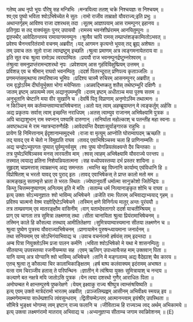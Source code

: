 

  
गतेष्व् अथ नृपो भूयः पौरेषु सह मन्त्रिभिः ।मन्त्रयित्वा ततश् चक्रे निश्चयज्ञः स निश्चयम्  ॥   
श्व;एव पुष्यो भविता श्वोऽभिषेच्येत मे सुतः ।रामो राजीव ताम्राक्षो यौवराज्य;इति प्रभुः  ॥   
अथान्तर्गृहम् आविश्य राजा दशरथस् तदा ।सूतम् आज्ञापयाम् आस रामम्पुनर् इहानय  ॥   
प्रतिगृह्य स तद् वाक्यंसूतः पुनर् उपाययौ ।रामस्य भवनंशीघ्रंरामम् आनयितुम्पुनः  ॥   
द्वाह्स्थैर् आवेदितन्तस्य रामायागमनम्पुनः ।श्रुत्वैव चापि रामस् तम्प्राप्तंशङ्काम्वितोऽभवत्  ॥   
प्रवेश्य चैनन्त्वरितंरामो वचनम् अब्रवीत् ।यद् आगमन कृत्यन्ते भूयस् तद् ब्रूह्य् अशेषतः  ॥   
तम् उवाच ततः सूतो राजा त्वाम्द्रष्टुम् इच्छति ।श्रुत्वा प्रमाणम् अत्र त्वङ्गमनायेतराय वा  ॥   
इति सूत वचः श्रुत्वा रामोऽथ त्वरयाम्वितः ।प्रययौ राज भवनम्पुनर्द्रष्टुम्नरेश्वरम्  ॥   
तंश्रुत्वा समनुप्राप्तंरामन्दशरथो नृपः ।प्रवेशयाम् आस गृहंविविक्षुष्प्रियम् उत्तमम्  ॥   
प्रविशन्न् एव च श्रीमान् राघवो भवनम्पितुः ।ददर्श पितरन्दूरात् प्रणिपत्य कृताञ्जलिः  ॥   
प्रणमन्तंसमुत्थाप्य तम्परिष्वज्य भूमिपः ।प्रदिश्य चास्मै रुचिरम् आसनम्पुनर् अब्रवीत्  ॥   
राम वृद्धोऽस्मि दीर्घायुर्भुक्ता भोगा मयेप्सिताः ।अन्नवद्भिष्क्रतु शतैस् तथेष्टम्भूरि दक्षिणैः  ॥   
जातम् इष्टम् अपत्यम्मे त्वम् अद्यानुपमम्भुवि ।दत्तम् इष्टम् अधीतञ्च मया पुरुष सत्तम  ॥   
अनुभूतानि चेष्टानि मया वीर सुखानि च ।देवर्षि पितृ विप्राणाम् अनृणोऽस्मि तथात्मनः  ॥   
न किञ्चिन् मम कर्तव्यन्तवाम्यत्राभिषेचनात् ।अतो यत् त्वाम् अहम्ब्रूयाम्तन् मे त्वङ्कर्तुम् अर्हसि  ॥   
अद्य प्रकृतयः सर्वास् त्वाम् इच्छन्ति नराधिपम् ।अतस् त्वाम्युव राजानम् अभिषेक्ष्यामि पुत्रक  ॥   
अपि चाद्याशुभान् राम स्वप्नान् पश्यामि दारुणान् ।सनिर्घाता महोल्काश् च पतन्तीह महा स्वनाः  ॥   
अवष्टब्धञ्च मे राम नक्षत्रन्दारुणैर्ग्रहैः ।आवेदयन्ति दैवज्ञाःसूर्याङ्गारक राहुभिः  ॥   
प्रायेण हि निमित्तानाम् ईदृशानाम्समुद्भवे ।राजा वा मृत्युम् आप्नोति घोराम्वापदम् ऋच्छति  ॥   
तद् यावद् एव मे चेतो न विमुह्यति राघव ।तावद् एवाभिषिञ्चस्व चला हि प्राणिनाम्मतिः  ॥   
अद्य चन्द्रोऽभ्युपगतः पुष्यात् पूर्वम्पुनर्वसुम् ।श्वः पुष्य योगन्नियतंवक्ष्यन्ते दैव चिन्तकाः  ॥   
तत्र पुष्येऽभिषिञ्चस्व मनस् त्वरयतीव माम् ।श्वस् त्वाहम् अभिषेक्ष्यामि यौवराज्ये परन्तप  ॥   
तस्मात् त्वयाद्य व्रतिना निशेयन्नियतात्मना ।सह वध्वोपवस्तव्या दर्भ प्रस्तर शायिना  ॥   
सुहृदश् चाप्रमत्तास् त्वाम्रक्षन्त्व् अद्य समन्ततः ।भवन्ति बहु विघ्नानि कार्याम्य् एवंविधानि हि  ॥   
विप्रोषितश् च भरतो यावद् एव पुराद् इतः ।तावद् एवाभिषेकस् ते प्राप्त कालो मतो मम  ॥   
कामङ्खलु सताम्वृत्ते भ्राता ते भरतः स्थितः ।ज्येष्ठानुवर्ती धर्मात्मा सानुक्रोशो जितेन्द्रियः  ॥   
किम्तु चित्तम्मनुष्याणाम् अनित्यम् इति मे मतिः ।सताम्च धर्म नित्यानाङ्कृत शोभि च राघव  ॥   
इत्य् उक्तः सोऽभ्यनुज्ञातः श्वो भाविम्य् अभिषेचने ।व्रजेति रामः पितरम् अभिवाद्याभ्ययाद् गृहम्  ॥   
प्रविश्य चात्मनो वेश्म राज्ञोद्दिष्टेऽभिषेचने ।तस्मिन् क्षणे विनिर्गत्य मातुर् अन्तः पुरंययौ  ॥   
तत्र ताम्प्रवणाम् एव मातरङ्क्षौम वासिनीम् ।वाग् यताम्देवतागारे ददर्श याचतीम्श्रियम्  ॥   
प्राग् एव चागता तत्र सुमित्रा लक्ष्मणस् तथा ।सीता चानायिता श्रुत्वा प्रियंरामाभिषेचनम्  ॥   
तस्मिन् काले हि कौसल्या तस्थाव् आमीलितेक्षणा ।सुमित्रयाम्वास्यमाना सीतया लक्ष्मणेन च  ॥   
श्रुत्वा पुष्येण पुत्रस्य यौवराज्याभिषेचनम् ।प्राणायामेन पुरुषन्ध्यायमाना जनार्दनम्  ॥   
तथा सनियमाम् एव सोऽभिगंयाभिवाद्य च ।उवाच वचनंरामो हर्षयंस् ताम् इदन्तदा  ॥   
अम्ब पित्रा नियुक्तोऽस्मि प्रजा पालन कर्मणि ।भविता श्वोऽभिषेको मे यथा मे शासनम्पितुः  ॥   
सीतयाप्य् उपवस्तव्या रजनीयम्मया सह ।एवम् ऋत्विग् उपाध्यायैःसह माम् उक्तवान् पिता  ॥   
यानि याम्य् अत्र योग्यानि श्वो भाविम्य् अभिषेचने ।तानि मे मङ्गलाम्य् अद्य वैदेह्याश् चैव कारय  ॥   
एतच् श्रुत्वा तु कौसल्या चिर कालाभिकाङ्क्षितम् ।हर्ष बाष्प कलंवाक्यम् इदंरामम् अभाषत  ॥   
वत्स राम चिरञ्जीव हतास् ते परिपन्थिनः ।ज्ञातीन् मे त्वंश्रिया युक्तः सुमित्रायाश् च नन्दय  ॥   
कल्याणे बत नक्षत्रे मयि जातोऽसि पुत्रक ।येन त्वया दशरथो गुणैर् आराधितः पिता  ॥   
अमोघम्बत मे क्षान्तम्पुरुषे पुष्करेक्षणे ।येयम् इक्ष्वाकु राज्य श्रीष्पुत्र त्वाम्संश्रयिष्यति  ॥   
इत्य् एवम् उक्तो मात्रेदंरामो भारतम् अब्रवीत् ।प्राञ्जलिम्प्रह्वम् आसीनम् अभिवीक्ष्य स्मयन्न् इव  ॥   
लक्ष्मणेमाम्मया सार्धम्प्रशाधि त्वंवसुन्धराम् ।द्वितीयम्मेऽन्तर् आत्मानन्त्वाम् इयंश्रीर् उपस्थिता  ॥   
सौमित्रे भुङ्क्ष्व भोगाम्स् त्वम् इष्टान् राज्य फलानि च ।जीवितञ्च हि राज्यञ्च त्वद् अर्थम् अभिकामये  ॥   
इत्य् उक्त्वा लक्ष्मणंरामो मातराव् अभिवाद्य च ।अभ्यनुज्ञाप्य सीताम्च जगाम स्वन्निवेशनम्  ॥ (E)  
